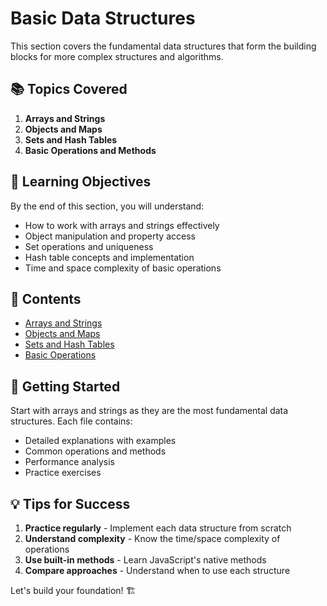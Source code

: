 # Basic Data Structures

This section covers the fundamental data structures that form the building blocks for more complex structures and algorithms.

## 📚 Topics Covered

1. **Arrays and Strings**
2. **Objects and Maps**
3. **Sets and Hash Tables**
4. **Basic Operations and Methods**

## 🎯 Learning Objectives

By the end of this section, you will understand:
- How to work with arrays and strings effectively
- Object manipulation and property access
- Set operations and uniqueness
- Hash table concepts and implementation
- Time and space complexity of basic operations

## 📖 Contents

- [Arrays and Strings](./01-arrays-and-strings.js)
- [Objects and Maps](./02-objects-and-maps.js)
- [Sets and Hash Tables](./03-sets-and-hash-tables.js)
- [Basic Operations](./04-basic-operations.js)

## 🚀 Getting Started

Start with arrays and strings as they are the most fundamental data structures. Each file contains:
- Detailed explanations with examples
- Common operations and methods
- Performance analysis
- Practice exercises

## 💡 Tips for Success

1. **Practice regularly** - Implement each data structure from scratch
2. **Understand complexity** - Know the time/space complexity of operations
3. **Use built-in methods** - Learn JavaScript's native methods
4. **Compare approaches** - Understand when to use each structure

Let's build your foundation! 🏗️
